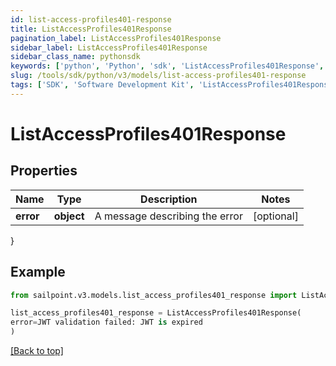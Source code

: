 ```yaml
---
id: list-access-profiles401-response
title: ListAccessProfiles401Response
pagination_label: ListAccessProfiles401Response
sidebar_label: ListAccessProfiles401Response
sidebar_class_name: pythonsdk
keywords: ['python', 'Python', 'sdk', 'ListAccessProfiles401Response', 'ListAccessProfiles401Response'] 
slug: /tools/sdk/python/v3/models/list-access-profiles401-response
tags: ['SDK', 'Software Development Kit', 'ListAccessProfiles401Response', 'ListAccessProfiles401Response']
---
```


# ListAccessProfiles401Response


## Properties

Name | Type | Description | Notes
------------ | ------------- | ------------- | -------------
**error** | **object** | A message describing the error | [optional] 
}

## Example

```python
from sailpoint.v3.models.list_access_profiles401_response import ListAccessProfiles401Response

list_access_profiles401_response = ListAccessProfiles401Response(
error=JWT validation failed: JWT is expired
)

```
[[Back to top]](#) 

